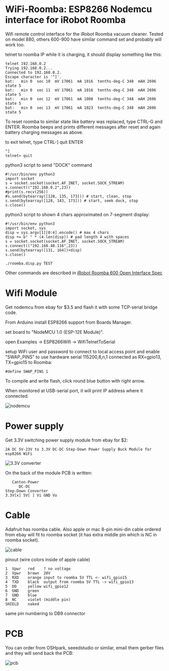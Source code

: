 # WiFi-Roomba: ESP8266 Nodemcu interface for iRobot Roomba

Wifi remote control interface for the iRobot Roomba vacuum cleaner.
Tested on model 880, others 600-900 have similar command
set and probably will work too.

telnet to roomba IP while it is charging, it should display something like this:

    telnet 192.168.0.2
    Trying 192.168.0.2...
    Connected to 192.168.0.2.
    Escape character is '^]'.
    bat:   min 0  sec 10  mV 17061  mA 1016  tenths-deg-C 348  mAH 2696  state 5  
    bat:   min 0  sec 11  mV 17061  mA 1016  tenths-deg-C 348  mAH 2696  state 5  
    bat:   min 0  sec 12  mV 17061  mA 1008  tenths-deg-C 348  mAH 2696  state 5  
    bat:   min 0  sec 13  mV 17061  mA 1023  tenths-deg-C 348  mAH 2696  state 5  

To reset roomba to similar state like battery was replaced,
type CTRL-G and ENTER. Roomba beeps and prints different
messages after reset and again battery charging messages as above.

to exit telnet, type CTRL-] quit ENTER

    ^]
    telnet> quit

python3 script to send "DOCK" command

    #!/usr/bin/env python3
    import socket
    s = socket.socket(socket.AF_INET, socket.SOCK_STREAM)
    s.connect(("192.168.0.2",23))
    #print(s.recv(256))
    #s.send(bytearray([128, 135, 173])) # start, clean, stop
    s.send(bytearray([128, 143, 173])) # start, seek dock, stop
    s.close()

python3 script to shown 4 chars approximated on 7-segment display:

    #!/usr/bin/env python3
    import socket, sys
    disp = sys.argv[1][0:4].encode() # max 4 chars
    disp += b" " * (4-len(disp)) # pad length 4 with spaces
    s = socket.socket(socket.AF_INET, socket.SOCK_STREAM)
    s.connect(("192.168.48.116",23))
    s.send(bytearray([131, 164])+disp)
    s.close()

    ./roomba.disp.py TEST

Other commands are described in
[iRobot Roomba 600 Open Interface Spec](https://www.irobotweb.com/-/media/MainSite/PDFs/About/STEM/Create/iRobot_Roomba_600_Open_Interface_Spec.pdf)

# Wifi Module

Get nodemcu from ebay for $3.5 and flash it with some TCP-serial
bridge code.

From Arduino install ESP8266 support from Boards Manager.

set board to "NodeMCU 1.0 (ESP-12E Module)".

open Examples -> ESP8266Wifi ->  WifiTelnetToSerial

setup WiFi user and password to connect to local access 
point and enable "SWAP_PINS" to use hardware serial 115200,8,n,1
connected as RX=gpio13, TX=gpio15 to Roomba:

    #define SWAP_PINS 1

To compile and write flash, click round blue button with right arrow.

When monitored at USB-serial port, it will print IP address where it
connected.

![nodemcu](/pic/nodemcu.jpg)

# Power supply

Get 3.3V switching power supply module from ebay for $2:

    2A DC 5V-23V to 3.3V DC-DC Step-Down Power Supply Buck Module for esp8266 WiFi

![3.3V converter](/pic/3V3-converter.jpg)

On the back of the module PCB is written:

       Canton-Power
          DC-DC
    Step-Down Converter
    3.3V[x] 5V[ ] Vi GND Vo

# Cable

Adafruit has roomba cable.
Also apple or mac 8-pin mini-din cable ordered from ebay
will fit to roomba socket (it has extra middle pin which
is NC in roomba socket).

![cable](/pic/cable.jpg)

pinout (wire colors inside of apple cable)

    1  Vpwr   red    ? no voltage
    2  Vpwr   brown  20V
    3  RXD    orange input to roomba 5V TTL <- wifi_gpio15
    4  TXD    black  output from roomba 5V TTL -> wifi_gpio13
    5  DD     yellow wifi_gpio12
    6  GND    green
    7  GND    blue
    8  NC     violet (middle pin)
    SHIELD    naked

same pin numbering to DB9 connector

# PCB

You can order from OSHpark, seeedstudio or similar, email them gerber
files and they will send back the PCB:

![pcb](/pic/wifi-roomba.jpg)
